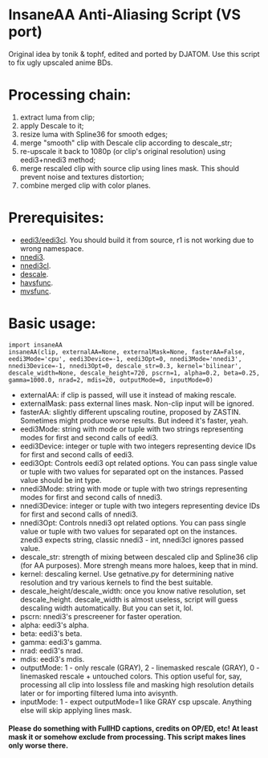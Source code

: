 # InsaneAA Anti-Aliasing Script (VS port)

Original idea by tonik & tophf, edited and ported by DJATOM.
Use this script to fix ugly upscaled anime BDs.

# Processing chain: 
   1) extract luma from clip;
   2) apply Descale to it;
   3) resize luma with Spline36 for smooth edges;
   4) merge "smooth" clip with Descale clip according to descale_str;
   5) re-upscale it back to 1080p (or clip's original resolution) using eedi3+nnedi3 method;
   6) merge rescaled clip with source clip using lines mask. This should prevent noise and textures distortion;
   7) combine merged clip with color planes. 
 
# Prerequisites:
  - [eedi3/eedi3cl](https://github.com/HomeOfVapourSynthEvolution/VapourSynth-EEDI3). You should build it from source, r1 is not working due to wrong namespace.
  - [nnedi3](https://github.com/dubhater/vapoursynth-nnedi3).
  - [nnedi3cl](https://github.com/HomeOfVapourSynthEvolution/VapourSynth-NNEDI3CL).
  - [descale](https://github.com/Irrational-Encoding-Wizardry/vapoursynth-descale).
  - [havsfunc](https://github.com/HomeOfVapourSynthEvolution/havsfunc).
  - [mvsfunc](https://github.com/HomeOfVapourSynthEvolution/mvsfunc).
 
# Basic usage:
```python3
import insaneAA
insaneAA(clip, externalAA=None, externalMask=None, fasterAA=False, eedi3Mode='cpu', eedi3Device=-1, eedi3Opt=0, nnedi3Mode='nnedi3', nnedi3Device=-1, nnedi3Opt=0, descale_str=0.3, kernel='bilinear', descale_width=None, descale_height=720, pscrn=1, alpha=0.2, beta=0.25, gamma=1000.0, nrad=2, mdis=20, outputMode=0, inputMode=0)
```
  - externalAA: if clip is passed, will use it instead of making rescale.
  - externalMask: pass external lines mask. Non-clip input will be ignored.
  - fasterAA: slightly different upscaling routine, proposed by ZASTIN. Sometimes might produce worse results. But indeed it's faster, yeah.
  - eedi3Mode: string with mode or tuple with two strings representing modes for first and second calls of eedi3.
  - eedi3Device: integer or tuple with two integers representing device IDs for first and second calls of eedi3.
  - eedi3Opt: Controls eedi3 opt related options. You can pass single value or tuple with two values for separated opt on the instances. Passed value should be int type.
  - nnedi3Mode: string with mode or tuple with two strings representing modes for first and second calls of nnedi3.
  - nnedi3Device: integer or tuple with two integers representing device IDs for first and second calls of nnedi3.
  - nnedi3Opt: Controls nnedi3 opt related options. You can pass single value or tuple with two values for separated opt on the instances. znedi3 expects string, classic nnedi3 - int, nnedi3cl ignores passed value. 
  - descale_str: strength of mixing between descaled clip and Spline36 clip (for AA purposes). More strengh means more haloes, keep that in mind.
  - kernel: descaling kernel. Use getnative.py for determining native resolution and try various kernels to find the best suitable.
  - descale_height/descale_width: once you know native resolution, set descale_height. descale_width is almost useless, script will guess descaling width automatically. But you can set it, lol.
  - pscrn: nnedi3's prescreener for faster operation.
  - alpha: eedi3's alpha.
  - beta: eedi3's beta.
  - gamma: eedi3's gamma.
  - nrad: eedi3's nrad.
  - mdis: eedi3's mdis.
  - outputMode: 1 - only rescale (GRAY), 2 - linemasked rescale (GRAY), 0 - linemasked rescale + untouched colors. This option useful for, say, processing all clip into lossless file and masking high resolution details later or for importing filtered luma into avisynth.
  - inputMode: 1 - expect outputMode=1 like GRAY csp upscale. Anything else will skip applying lines mask.
#### Please do something with FullHD captions, credits on OP/ED, etc! At least mask it or somehow exclude from processing. This script makes lines only worse there.
